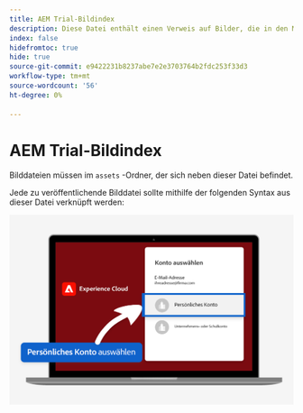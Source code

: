```yaml
---
title: AEM Trial-Bildindex
description: Diese Datei enthält einen Verweis auf Bilder, die in den Marketingmaterialien für AEM Versuche verwendet werden.
index: false
hidefromtoc: true
hide: true
source-git-commit: e9422231b8237abe7e2e3703764b2fdc253f33d3
workflow-type: tm+mt
source-wordcount: '56'
ht-degree: 0%

---
```



# AEM Trial-Bildindex

Bilddateien müssen im `assets` -Ordner, der sich neben dieser Datei befindet.

Jede zu veröffentlichende Bilddatei sollte mithilfe der folgenden Syntax aus dieser Datei verknüpft werden:

![Persönliches Testkonto für fertiges E-Mail-Bild](./assets/select-personal-account.png)
